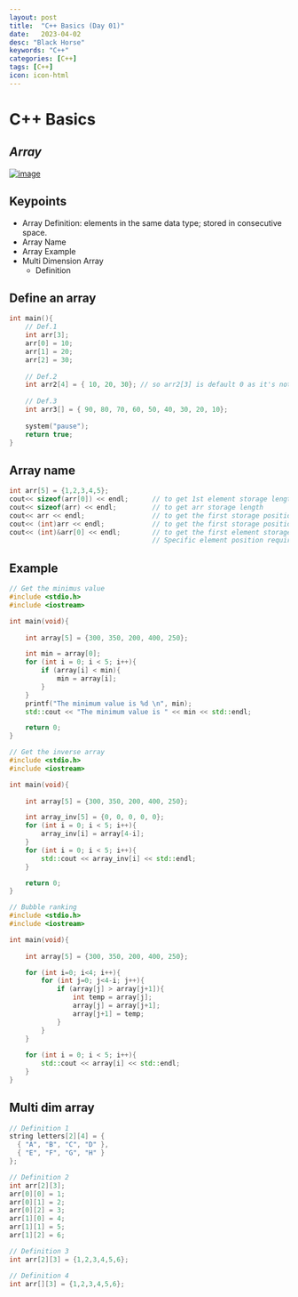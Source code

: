 ```yaml
---
layout: post
title:  "C++ Basics (Day 01)"
date:   2023-04-02
desc: "Black Horse"
keywords: "C++"
categories: [C++]
tags: [C++]
icon: icon-html
---
```


# C++ Basics
## _Array_

[![image](https://www.freeiconspng.com/thumbs/c-logo-icon/c--logo-icon-0.png)](https://www.bilibili.com/video/BV1et411b73Z?p=42&vd_source=d8d0bffc8e5266c19ad61d5b6c71609e)

## Keypoints 

- Array Definition: elements in the same data type; stored in consecutive space.
- Array Name
- Array Example
- Multi Dimension Array
    - Definition 

## Define an array 

```c++
int main(){
    // Def.1
    int arr[3];
    arr[0] = 10;
    arr[1] = 20;
    arr[2] = 30;
    
    // Def.2
    int arr2[4] = { 10, 20, 30}; // so arr2[3] is default 0 as it's not defined
    
    // Def.3
    int arr3[] = { 90, 80, 70, 60, 50, 40, 30, 20, 10};
    
    system("pause");
    return true;
}
```



## Array name 

```c++
int arr[5] = {1,2,3,4,5};
cout<< sizeof(arr[0]) << endl;      // to get 1st element storage length
cout<< sizeof(arr) << endl;         // to get arr storage length
cout<< arr << endl;                 // to get the first storage position
cout<< (int)arr << endl;            // to get the first storage position in decimal 
cout<< (int)&arr[0] << endl;        // to get the first element storage position in decimal.
                                    // Specific element position requires & sign
```

## Example

```c++
// Get the minimus value
#include <stdio.h>
#include <iostream>

int main(void){
    
    int array[5] = {300, 350, 200, 400, 250};

    int min = array[0];
    for (int i = 0; i < 5; i++){
        if (array[i] < min){
            min = array[i];
        }
    }
    printf("The minimum value is %d \n", min);
    std::cout << "The minimum value is " << min << std::endl;

    return 0;
}

// Get the inverse array
#include <stdio.h>
#include <iostream>

int main(void){
    
    int array[5] = {300, 350, 200, 400, 250};

    int array_inv[5] = {0, 0, 0, 0, 0};
    for (int i = 0; i < 5; i++){
        array_inv[i] = array[4-i];
    }
    for (int i = 0; i < 5; i++){
        std::cout << array_inv[i] << std::endl;
    }

    return 0;
}

// Bubble ranking
#include <stdio.h>
#include <iostream>

int main(void){
    
    int array[5] = {300, 350, 200, 400, 250};

    for (int i=0; i<4; i++){
        for (int j=0; j<4-i; j++){
            if (array[j] > array[j+1]){
                int temp = array[j];
                array[j] = array[j+1];
                array[j+1] = temp;
            }
        }
    }
    
    for (int i = 0; i < 5; i++){
        std::cout << array[i] << std::endl;
    }
}
```

## Multi dim array

```c++
// Definition 1
string letters[2][4] = {
  { "A", "B", "C", "D" },
  { "E", "F", "G", "H" }
};

// Definition 2
int arr[2][3];
arr[0][0] = 1;
arr[0][1] = 2;
arr[0][2] = 3;
arr[1][0] = 4;
arr[1][1] = 5;
arr[1][2] = 6;

// Definition 3
int arr[2][3] = {1,2,3,4,5,6};

// Definition 4
int arr[][3] = {1,2,3,4,5,6};

```
